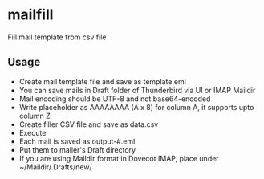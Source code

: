 # mailfill
Fill mail template from csv file

## Usage
- Create mail template file and save as template.eml
 - You can save mails in Draft folder of Thunderbird via UI or IMAP Maildir
 - Mail encoding should be UTF-8 and not base64-encoded
 - Write placeholder as AAAAAAAA (A x 8) for column A, it supports upto column Z
- Create filler CSV file and save as data.csv
- Execute
 - Each mail is saved as output-#.eml
- Put them to mailer's Draft directory
 - If you are using Maildir format in Dovecot IMAP, place under ~/Maildir/.Drafts/new/
